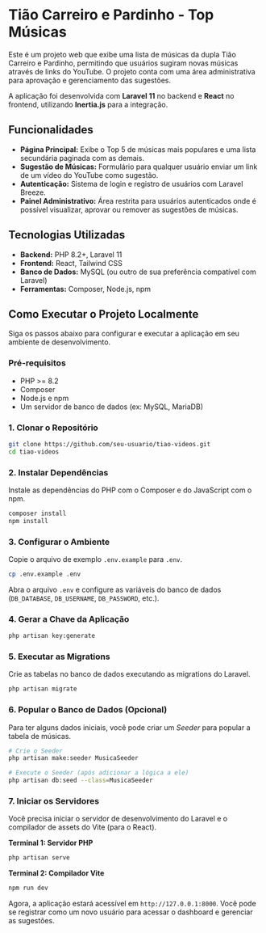 # Tião Carreiro e Pardinho - Top Músicas

Este é um projeto web que exibe uma lista de músicas da dupla Tião Carreiro e Pardinho, permitindo que usuários sugiram novas músicas através de links do YouTube. O projeto conta com uma área administrativa para aprovação e gerenciamento das sugestões.

A aplicação foi desenvolvida com **Laravel 11** no backend e **React** no frontend, utilizando **Inertia.js** para a integração.

## Funcionalidades

- **Página Principal:** Exibe o Top 5 de músicas mais populares e uma lista secundária paginada com as demais.
- **Sugestão de Músicas:** Formulário para qualquer usuário enviar um link de um vídeo do YouTube como sugestão.
- **Autenticação:** Sistema de login e registro de usuários com Laravel Breeze.
- **Painel Administrativo:** Área restrita para usuários autenticados onde é possível visualizar, aprovar ou remover as sugestões de músicas.

## Tecnologias Utilizadas

- **Backend:** PHP 8.2+, Laravel 11
- **Frontend:** React, Tailwind CSS
- **Banco de Dados:** MySQL (ou outro de sua preferência compatível com Laravel)
- **Ferramentas:** Composer, Node.js, npm

## Como Executar o Projeto Localmente

Siga os passos abaixo para configurar e executar a aplicação em seu ambiente de desenvolvimento.

### Pré-requisitos

- PHP >= 8.2
- Composer
- Node.js e npm
- Um servidor de banco de dados (ex: MySQL, MariaDB)

### 1. Clonar o Repositório

```bash
git clone https://github.com/seu-usuario/tiao-videos.git
cd tiao-videos
```

### 2. Instalar Dependências

Instale as dependências do PHP com o Composer e do JavaScript com o npm.

```bash
composer install
npm install
```

### 3. Configurar o Ambiente

Copie o arquivo de exemplo `.env.example` para `.env`.

```bash
cp .env.example .env
```

Abra o arquivo `.env` e configure as variáveis do banco de dados (`DB_DATABASE`, `DB_USERNAME`, `DB_PASSWORD`, etc.).

### 4. Gerar a Chave da Aplicação

```bash
php artisan key:generate
```

### 5. Executar as Migrations

Crie as tabelas no banco de dados executando as migrations do Laravel.

```bash
php artisan migrate
```

### 6. Popular o Banco de Dados (Opcional)

Para ter alguns dados iniciais, você pode criar um *Seeder* para popular a tabela de músicas.

```bash
# Crie o Seeder
php artisan make:seeder MusicaSeeder

# Execute o Seeder (após adicionar a lógica a ele)
php artisan db:seed --class=MusicaSeeder
```

### 7. Iniciar os Servidores

Você precisa iniciar o servidor de desenvolvimento do Laravel e o compilador de assets do Vite (para o React).

**Terminal 1: Servidor PHP**
```bash
php artisan serve
```

**Terminal 2: Compilador Vite**
```bash
npm run dev
```

Agora, a aplicação estará acessível em `http://127.0.0.1:8000`. Você pode se registrar como um novo usuário para acessar o dashboard e gerenciar as sugestões.
